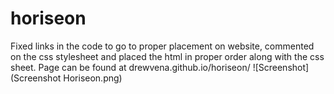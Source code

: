 # horiseon
Fixed links in the code to go to proper placement on website, commented on the css stylesheet and placed the html in proper order along with the css sheet. 
Page can be found at drewvena.github.io/horiseon/
![Screenshot] (Screenshot Horiseon.png)

